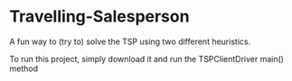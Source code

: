 # Travelling-Salesperson
A fun way to (try to) solve the TSP using two different heuristics. 

To run this project, simply download it and run the TSPClientDriver main() method
